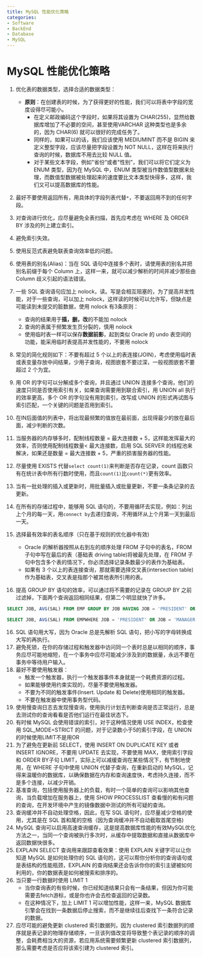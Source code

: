 ```yaml
---
title: MySQL 性能优化策略
categories:
- Software
- BackEnd
- Database
- MySQL
---
```

# MySQL 性能优化策略

1. 优化表的数据类型，选择合适的数据类型：
    - **原则**：在创建表的时候，为了获得更好的性能，我们可以将表中字段的宽度设得尽可能小。
        - 在定义邮政编码这个字段时，如果将其设置为 CHAR(255)，显然给数据库增加了不必要的空间，甚至使用VARCHAR 这种类型也是多余的，因为 CHAR(6) 就可以很好的完成任务了。
        - 同样的，如果可以的话，我们应该使用 MEDIUMINT 而不是 BIGIN 来定义整型字段，应该尽量把字段设置为 NOT NULL，这样在将来执行查询的时候，数据库不用去比较 NULL 值。
        - 对于某些文本字段，例如"省份”或者"性别”，我们可以将它们定义为 ENUM 类型，因为在 MySQL 中，ENUM 类型被当作数值型数据来处理，而数值型数据被处理起来的速度要比文本类型快得多，这样，我们又可以提高数据库的性能。

2. 最好不要使用返回所有，用具体的字段列表代替`*`，不要返回用不到的任何字段。

3. 对查询进行优化，应尽量避免全表扫描，首先应考虑在 WHERE 及 ORDER BY 涉及的列上建立索引。

4. 避免索引失效。

5. 使用反范式表避免联表查询效率低的问题。

6. 使用表的别名(Alias)：当在 SQL 语句中连接多个表时，请使用表的别名并把别名前缀于每个 Column 上，这样一来，就可以减少解析的时间并减少那些由 Column 歧义引起的语法错误。

7. 一些 SQL 查询语句应加上 nolock，读。写是会相互阻塞的，为了提高并发性能，对于一些查询，可以加上 nolock，这样读的时候可以允许写，但缺点是可能读到未提交的脏数据，使用 nolock 有3条原则：
    - 查询的结果用于**插，删，改**的不能加 nolock
    2. 查询的表属于频繁发生页分裂的，慎用 nolock
    - 使用临时表一样可以保存**数据前影**，起到类似 Oracle 的 undo 表空间的功能，能采用临时表提高并发性能的，不要用 nolock

8. 常见的简化规则如下：不要有超过 5 个以上的表连接(JOIN)，考虑使用临时表或表变量存放中间结果，少用子查询，视图嵌套不要过深，一般视图嵌套不要超过 2 个为宜。

9. 用 OR 的字句可以分解成多个查询，并且通过 UNION 连接多个查询，他们的速度只同是否使用索引有关，如果查询需要用到联合索引，用 UNION all 执行的效率更高，多个 OR 的字句没有用到索引，改写成 UNION 的形式再试图与索引匹配，一个关键的问题是否用到索引。

10. 在IN后面值的列表中，将出现最频繁的值放在最前面，出现得最少的放在最后面，减少判断的次数。

11. 当服务器的内存够多时，配制线程数量 = 最大连接数 + 5，这样能发挥最大的效率，否则使用配制线程数量< 最大连接数，启用 SQL SERVER 的线程池来解决，如果还是数量 = 最大连接数 + 5，严重的损害服务器的性能。

12. 尽量使用 EXISTS 代替`select count(1)`来判断是否存在记录，count 函数只有在统计表中所有行数时使用，而且`count(1)`比`count(*)`更有效率。

13. 当有一批处理的插入或更新时，用批量插入或批量更新，不要一条条记录的去更新。

14. 在所有的存储过程中，能够用 SQL 语句的，不要用循环去实现，例如：列出上个月的每一天，用`connect by`去递归查询，不用循环从上个月第一天到最后一天。

15. 选择最有效率的表名顺序（只在基于规则的优化器中有效)
      - Oracle 的解析器按照从右到左的顺序处理 FROM 子句中的表名，FROM 子句中写在最后的表（基础表 driving table)将被最先处理，在 FROM 子句中包含多个表的情况下，你必须选择记录条数最少的表作为基础表。
      - 如果有 3 个以上的表连接查询，那就需要选择交叉表(intersection table)作为基础表，交叉表是指那个被其他表所引用的表。

16. 提高 GROUP BY 语句的效率，可以通过将不需要的记录在 GROUP BY 之前过滤掉，下面两个查询返回相同结果，但第二个明显就快了许多。

```sql
SELECT JOB, AVG(SAL) FROM EMP GROUP BY JOB HAVING JOB = 'PRESIDENT' OR JOB = 'MANAGER';

SELECT JOB, AVG(SAL) FROM EMPWHERE JOB = 'PRESIDENT' OR JOB = 'MANAGER' GROUP BY JOB;
```

16. SQL 语句用大写，因为 Oracle 总是先解析 SQL 语句，把小写的字母转换成大写的再执行。
18. 避免死锁，在你的存储过程和触发器中访问同一个表时总是以相同的顺序，事务应尽可能地缩短，在一个事务中应尽可能减少涉及到的数据量，永远不要在事务中等待用户输入。
19. 最好不要使用触发器：
    - 触发一个触发器，执行一个触发器事件本身就是一个耗费资源的过程。
    - 如果能够使用约束实现的，尽量不要使用触发器。
    - 不要为不同的触发事件(Insert. Update 和 Delete)使用相同的触发器。
    - 不要在触发器中使用事务型代码。
20. 使用慢查询日志去发现慢查询，使用执行计划去判断查询是否正常运行，总是去测试你的查询看看是否他们运行在最佳状态下。
21. 有时候 MySQL 会使用错误的索引，对于这种情况使用 USE INDEX，检查使用 SQL_MODE=STRICT 的问题，对于记录数小于5的索引字段，在 UNION 的时候使用LIMIT不是用OR
22. 为了避免在更新前 SELECT，使用 INSERT ON DUPLICATE KEY 或者 INSERT IGNORE，不要用 UPDATE 去实现，不要使用 MAX，使用索引字段和 ORDER BY子句 LIMIT，实际上可以减缓查询在某些情况下，有节制地使用，在 WHERE 子句中使用 UNION 代替子查询，在重新启动的 MySQL，记得来温暖你的数据库，以确保数据在内存和查询速度快，考虑持久连接，而不是多个连接，以减少开销。
23. 基准查询，包括使用服务器上的负载，有时一个简单的查询可以影响其他查询，当负载增加在服务器上，使用 SHOW PROCESSLIST 查看慢的和有问题的查询，在开发环境中产生的镜像数据中测试的所有可疑的查询。
24. 查询缓冲并不自动处理空格，因此，在写 SQL 语句时，应尽量减少空格的使用，尤其是在 SQL 首和尾的空格（因为查询缓冲并不自动截取首尾空格)
25. MySQL 查询可以启用高速查询缓存，这是提高数据库性能的有效MySQL优化方法之一，当同一个查询被执行多次时，从缓存中提取数据和直接从数据库中返回数据快很多。
26. EXPLAIN SELECT 查询用来跟踪查看效果：使用 EXPLAIN 关键字可以让你知道 MySQL 是如何处理你的 SQL 语句的，这可以帮你分析你的查询语句或是表结构的性能瓶颈，EXPLAIN 的查询结果还会告诉你你的索引主键被如何利用的，你的数据表是如何被搜索和排序的。
27. 当只要一行数据时使用 LIMIT 1
    - 当你查询表的有些时候，你已经知道结果只会有一条结果，但因为你可能需要去fetch游标，或是你也许会去检查返回的记录数。
    - 在这种情况下，加上 LIMIT 1 可以增加性能，这样一来，MySQL 数据库引擎会在找到一条数据后停止搜索，而不是继续往后查找下一条符合记录的数据。
27. 应尽可能的避免更新 clustered 索引数据列，因为 clustered 索引数据列的顺序就是表记录的物理存储顺序，一旦该列值改变将导致整个表记录的顺序的调整，会耗费相当大的资源，若应用系统需要频繁更新 clustered 索引数据列，那么需要考虑是否应将该索引建为 clustered 索引。

